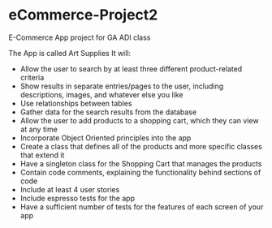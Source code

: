 # eCommerce-Project2

E-Commerce App project for GA ADI class


The App is called Art Supplies
It will:

- Allow the user to search by at least three different product-related criteria
- Show results in separate entries/pages to the user, including descriptions, images, and whatever else you like
- Use relationships between tables
- Gather data for the search results from the database
- Allow the user to add products to a shopping cart, which they can view at any time
- Incorporate Object Oriented principles into the app
- Create a class that defines all of the products and more specific classes that extend it
- Have a singleton class for the Shopping Cart that manages the products
- Contain code comments, explaining the functionality behind sections of code
- Include at least 4 user stories
- Include espresso tests for the app
- Have a sufficient number of tests for the features of each screen of your app
